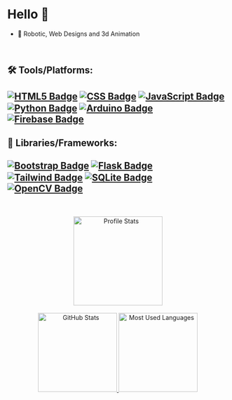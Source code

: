 # Hello 👋

- 📖 Robotic, Web Designs and 3d Animation

<!-- You can also reach me out through via
<a href="https://www.instagram.com/meetoo.jj223/" title="Instagram"><img alt="Email" src="https://skillicons.dev/icons?i=instagram" height="30" align="center"/></a>
<a href="https://www.linkedin.com/in/da-hwa-yen-740144328/" title="LinkedIn"><img alt="LinkedIn" src="https://skillicons.dev/icons?i=linkedin" height="30" align="center"/></a>
<a href="https://web.facebook.com/mee.too.869481" title="Facebook"><img alt="Facebook" src="https://raw.githubusercontent.com/CLorant/readme-social-icons/main/large/filled/facebook.svg" height="30" align="center"/></a>
- <a href="https://john-da.github.io/yendahwa" title="Portfolio"><img alt="User" src="https://img.shields.io/badge/Portfolio-View-f59042?style=for-the-badge" height="30" align="center"/></a> -->

<br>

## 🛠️ Tools/Platforms: <br> <br> <a href="#"><img src="https://img.shields.io/badge/html5-%23E34F26.svg?style=for-the-badge&logo=html5&logoColor=white" alt="HTML5 Badge" align="center"/></a>  <a href="#"><img src="https://img.shields.io/badge/css3-%231572B6.svg?style=for-the-badge&logo=css3&logoColor=white" alt="CSS Badge" align="center"/></a>  <a href="#"><img src="https://img.shields.io/badge/javascript-%23323330.svg?style=for-the-badge&logo=javascript&logoColor=%23F7DF1E" alt="JavaScript Badge" align="center"/></a>  <a href="#"><img src="https://img.shields.io/badge/python-3670A0?style=for-the-badge&logo=python&logoColor=ffdd54" alt="Python Badge" align="center"/></a>  <a href="#"><img src="https://img.shields.io/badge/-Arduino-00979D?style=for-the-badge&logo=Arduino&logoColor=white" alt="Arduino Badge" align="center"/></a> <a href="#"><img src="https://img.shields.io/badge/firebase-a08021?style=for-the-badge&logo=firebase&logoColor=ffcd34" alt="Firebase Badge" align="center"/></a>

## 📂 Libraries/Frameworks: <br> <br> <a href="#"><img src="https://img.shields.io/badge/bootstrap-%238511FA.svg?style=for-the-badge&logo=bootstrap&logoColor=white" alt="Bootstrap Badge" align="center"/></a>  <a href="#"><img src="https://img.shields.io/badge/flask-%23000.svg?style=for-the-badge&logo=flask&logoColor=white" alt="Flask Badge" align="center"/></a>  <a href="#"><img src="https://img.shields.io/badge/tailwindcss-%2338B2AC.svg?style=for-the-badge&logo=tailwind-css&logoColor=white" alt="Tailwind Badge" align="center"/></a>  <a href="#"><img src="https://img.shields.io/badge/sqlite-%2307405e.svg?style=for-the-badge&logo=sqlite&logoColor=white" alt="SQLite Badge" align="center"/></a>  <a href="#"><img src="https://img.shields.io/badge/opencv-%23white.svg?style=for-the-badge&logo=opencv&logoColor=white" alt="OpenCV Badge" align="center"/></a>  

<br>
<br>

<div align="center">
  <a href="#">
    <img height="203rem" alt="Profile Stats" src="https://github-profile-summary-cards.vercel.app/api/cards/profile-details?username=john-da&theme=github_dark">
  </a>
</div>

<br>

<div align="center">
  <a href="#">
    <img height="180rem" alt="GitHub Stats" src="https://github-readme-stats.vercel.app/api?username=john-da&theme=tokyonight&hide_border=true&include_all_commits=false&count_private=true&bg_color=0d1117">
  </a>
  <a href="#">
    <img height="180rem" alt="Most Used Languages" src="https://github-readme-stats.vercel.app/api/top-langs/?username=john-da&theme=tokyonight&hide_border=true&include_all_commits=false&count_private=true&layout=compact&bg_color=0d1117">
  </a>
</div>

<!--

<br>

<a href="#">
  <img width=100% src="https://capsule-render.vercel.app/api?type=waving&color=52faff&height=120&section=header"/>
</a>

# 🪧 My Recent Mini Projects:

[![Readme Card](https://github-readme-stats.vercel.app/api/pin/?username=John-Da&repo=Basic-Math&theme=codeSTACKr)](https://github.com/John-Da/Basic-Math)
[![Readme Card](https://github-readme-stats.vercel.app/api/pin/?username=John-Da&repo=sport-club&theme=codeSTACKr)](https://github.com/John-Da/sport-club)
[![Readme Card](https://github-readme-stats.vercel.app/api/pin/?username=John-Da&repo=technova&theme=codeSTACKr)](https://github.com/John-Da/technova)

<a href="#">
  <img width=100% src="https://capsule-render.vercel.app/api?type=waving&color=52faff&height=120&section=footer"/>
</a>

-->
